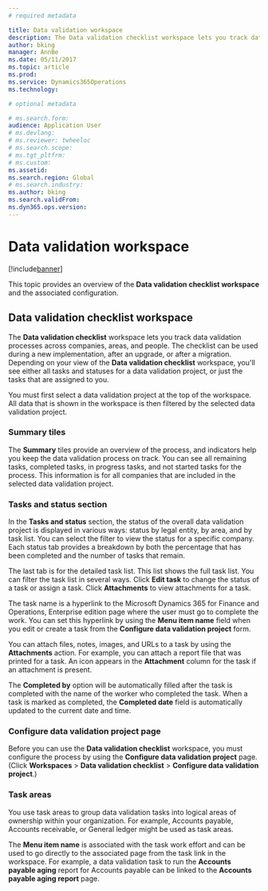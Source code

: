 ```yaml
---
# required metadata

title: Data validation workspace
description: The Data validation checklist workspace lets you track data validation processes across companies, areas, and people. The checklist can be used during a new implementation, after an upgrade, or after a migration.
author: bking
manager: AnnBe
ms.date: 05/11/2017
ms.topic: article
ms.prod: 
ms.service: Dynamics365Operations
ms.technology: 

# optional metadata

# ms.search.form:  
audience: Application User
# ms.devlang: 
# ms.reviewer: twheeloc
# ms.search.scope: 
# ms.tgt_pltfrm: 
# ms.custom: 
ms.assetid: 
ms.search.region: Global 
# ms.search.industry: 
ms.author: bking
ms.search.validFrom: 
ms.dyn365.ops.version:
---
```


# Data validation workspace

[!include[banner](../includes/banner.md)]


This topic provides an overview of the **Data validation checklist workspace** and
the associated configuration.

## Data validation checklist workspace

The **Data validation checklist** workspace lets you track data validation
processes across companies, areas, and people. The checklist can be used during
a new implementation, after an upgrade, or after a migration. Depending on your
view of the **Data validation checklist** workspace, you'll see either all
tasks and statuses for a data validation project, or just the tasks that are
assigned to you.

You must first select a data validation project at the top of the workspace. All
data that is shown in the workspace is then filtered by the selected data
validation project.

### Summary tiles

The **Summary** tiles provide an overview of the process, and indicators help you
keep the data validation process on track. You can see all remaining tasks,
completed tasks, in progress tasks, and not started tasks for the process. This
information is for all companies that are included in the selected data
validation project.

### Tasks and status section

In the **Tasks and status** section, the status of the overall data validation
project is displayed in various ways: status by legal entity, by area,
and by task list. You can select the filter to view the status for a specific
company. Each status tab provides a breakdown by both the percentage that has been
completed and the number of tasks that remain.

The last tab is for the detailed task list. This list shows the full task list.
You can filter the task list in several ways. Click **Edit task** to change the
status of a task or assign a task. Click **Attachments** to view attachments for a
task.

The task name is a hyperlink to the Microsoft Dynamics 365 for Finance and Operations, Enterprise edition page
where the user must go to complete the work. You can set this hyperlink by using
the **Menu item name** field when you edit or create a task from the **Configure
data validation project** form.

You can attach files, notes, images, and URLs to a task by using the
**Attachments** action. For example, you can attach a report file that was
printed for a task. An icon appears in the **Attachment** column for the task if
an attachment is present.

The **Completed by** option will be automatically filled after the task is
completed with the name of the worker who completed the task. When a task is marked as
completed, the **Completed date** field is automatically updated to the current
date and time.

### Configure data validation project page

Before you can use the **Data validation checklist** workspace, you must
configure the process by using the
**Configure data validation project** page. (Click **Workspaces** \> **Data
validation checklist** \> **Configure data validation project**.)

### Task areas

You use task areas to group data validation tasks into logical areas of
ownership within your organization. For example, Accounts payable, Accounts
receivable, or General ledger might be used as task areas.

The **Menu item name** is associated with the task work effort and can be used
to go directly to the associated page from the task link in the workspace. For
example, a data validation task to run the **Accounts payable aging** report for
Accounts payable can be linked to the **Accounts payable aging report** page.
